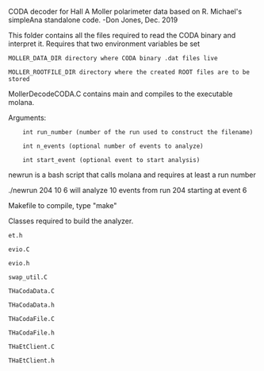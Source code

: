 CODA decoder for Hall A Moller polarimeter data based on R. Michael's
simpleAna standalone code. -Don Jones, Dec. 2019

This folder contains all the files required to read the CODA binary and
interpret it. Requires that two environment variables be set

    MOLLER_DATA_DIR directory where CODA binary .dat files live
   
    MOLLER_ROOTFILE_DIR directory where the created ROOT files are to be stored

MollerDecodeCODA.C contains main and compiles to the executable molana.

  Arguments: 
            
	    int run_number (number of the run used to construct the filename)
	    
	    int n_events (optional number of events to analyze)
	     
	    int start_event (optional event to start analysis)

newrun is a bash script that calls molana and requires at least a run number

   ./newrun 204 10 6 will analyze 10 events from run 204 starting at event 6

Makefile
    to compile, type "make"

Classes required to build the analyzer.
    
    et.h
   
    evio.C
   
    evio.h
   
    swap_util.C
   
    THaCodaData.C
   
    THaCodaData.h
   
    THaCodaFile.C
   
    THaCodaFile.h
   
    THaEtClient.C
   
    THaEtClient.h

